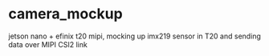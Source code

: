 # camera_mockup
jetson nano + efinix t20 mipi, mocking up imx219 sensor in T20 and sending data over MIPI CSI2 link
